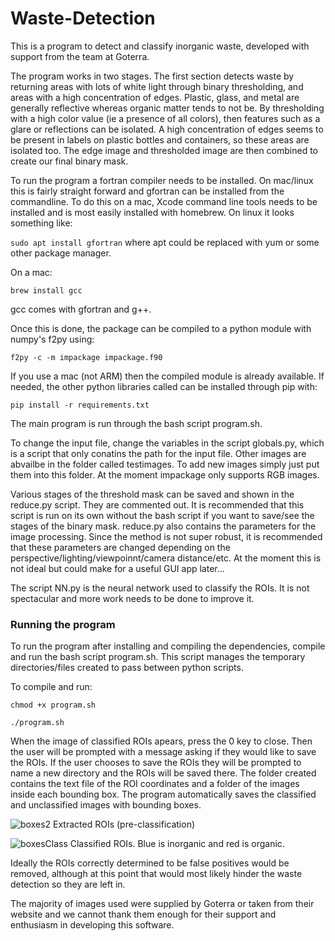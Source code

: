 # Waste-Detection

This is a program to detect and classify inorganic waste, developed with support from the team at Goterra.

The program works in two stages. The first section detects waste by returning areas with lots of white light through binary thresholding, and areas with a high concentration of edges. Plastic, glass, and metal are generally reflective whereas organic matter tends to not be. By thresholding with a high color value (ie a presence of all colors), then features such as a glare or reflections can be isolated. A high concentration of edges seems to be present in labels on plastic bottles and containers, so these areas are isolated too. The edge image and thresholded image are then combined to create our final binary mask. 


To run the program a fortran compiler needs to be installed. On mac/linux this is fairly straight forward and gfortran can be installed from the commandline. To do this on a mac, Xcode command line tools needs to be installed and is most easily installed with homebrew. On linux it looks something like:

`sudo apt install gfortran`   where apt could be replaced with yum or some other package manager.

On a mac:

`brew install gcc`

gcc comes with gfortran and g++. 

Once this is done, the package can be compiled to a python module with numpy's f2py using:

`f2py -c -m impackage impackage.f90`

If you use a mac (not ARM) then the compiled module is already available. If needed, the other python libraries called can be installed through pip with:

`pip install -r requirements.txt`

The main program is run through the bash script program.sh. 

To change the input file, change the variables in the script globals.py, which is a script that only conatins the path for the input file. Other images are abvailbe in the folder called testimages. To add new images simply just put them into this folder. At the moment impackage only supports RGB images. 

Various stages of the threshold mask can be saved and shown in the reduce.py script. They are commented out. It is recommended that this script is run on its own without the bash script if you want to save/see the stages of the binary mask. reduce.py also contains the parameters for the image processing. Since the method is not super robust, it is recommended that these parameters are changed depending on the perspective/lighting/viewpoinnt/camera distance/etc. At the moment this is not ideal but could make for a useful GUI app later...
  
The script NN.py is the neural network used to classify the ROIs. It is not spectacular and more work needs to be done to improve it. 

### Running the program

To run the program after installing and compiling the dependencies, compile and run the bash script program.sh. This script manages the temporary directories/files created to pass between python scripts. 

To compile and run:

`chmod +x program.sh`

`./program.sh`

When the image of classified ROIs apears, press the 0 key to close. Then the user will be prompted with a message asking if they would like to save the ROIs. If the user chooses to save the ROIs they will be prompted to name a new directory and the ROIs will be saved there. The folder created contains the text file of the ROI coordinates and a folder of the images inside each bounding box. The program automatically saves the classified and unclassified images with bounding boxes. 


![boxes2](https://user-images.githubusercontent.com/55775010/138995465-e518c9c9-40ce-487a-8d7f-d141aa23ab94.jpg)
Extracted ROIs (pre-classification)

![boxesClass](https://user-images.githubusercontent.com/55775010/138995540-dad0b001-69eb-4430-a667-97e07a1f18c1.jpg)
Classified ROIs. Blue is inorganic and red is organic.

Ideally the ROIs correctly determined to be false positives would be removed, although at this point that would most likely hinder the waste detection so they are left in. 

The majority of images used were supplied by Goterra or taken from their website and we cannot thank them enough for their support and enthusiasm in developing this software. 


